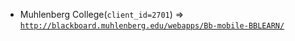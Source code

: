 - Muhlenberg College(`client_id=2701`) => [`http://blackboard.muhlenberg.edu/webapps/Bb-mobile-BBLEARN/`](http://blackboard.muhlenberg.edu/webapps/Bb-mobile-BBLEARN/)
